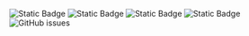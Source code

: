 ![Static Badge](https://img.shields.io/badge/blacklists-60-000000) ![Static Badge](https://img.shields.io/badge/blacklisted-3103832-cc0000) ![Static Badge](https://img.shields.io/badge/whitelisted-2244-00CC00) ![Static Badge](https://img.shields.io/badge/streaming_blacklist-28107-000000) ![GitHub issues](https://img.shields.io/github/issues/fabriziosalmi/blacklists)
